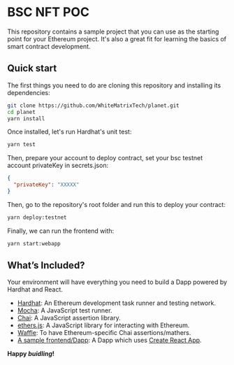 # BSC NFT POC

This repository contains a sample project that you can use as the starting point
for your Ethereum project. It's also a great fit for learning the basics of
smart contract development.


## Quick start

The first things you need to do are cloning this repository and installing its
dependencies:

```sh
git clone https://github.com/WhiteMatrixTech/planet.git
cd planet
yarn install
```

Once installed, let's run Hardhat's unit test:

```sh
yarn test
```


Then, prepare your account to deploy contract, set your bsc testnet account privateKey in secrets.json:

```json
{
  "privateKey": "XXXXX"
}
```


Then, go to the repository's root folder and run this to deploy your contract:

```sh
yarn deploy:testnet
```

Finally, we can run the frontend with:

```sh
yarn start:webapp
```

## What’s Included?

Your environment will have everything you need to build a Dapp powered by Hardhat and React.

- [Hardhat](https://hardhat.org/): An Ethereum development task runner and testing network.
- [Mocha](https://mochajs.org/): A JavaScript test runner.
- [Chai](https://www.chaijs.com/): A JavaScript assertion library.
- [ethers.js](https://docs.ethers.io/v5/): A JavaScript library for interacting with Ethereum.
- [Waffle](https://github.com/EthWorks/Waffle/): To have Ethereum-specific Chai assertions/mathers.
- [A sample frontend/Dapp](./frontend): A Dapp which uses [Create React App](https://github.com/facebook/create-react-app).


**Happy _buidling_!**
